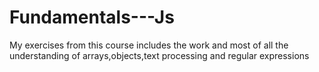 # Fundamentals---Js
My exercises from this course includes the work and most of all the understanding of arrays,objects,text processing and regular expressions
